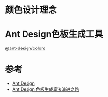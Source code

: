 # 颜色设计理念

# Ant Design色板生成工具
[@ant-design/colors](https://www.npmjs.com/package/@ant-design/colors)

# 参考
- [Ant Design](https://ant.design/docs/spec/colors-cn)
- [Ant Design 色板生成算法演进之路](https://zhuanlan.zhihu.com/p/32422584)